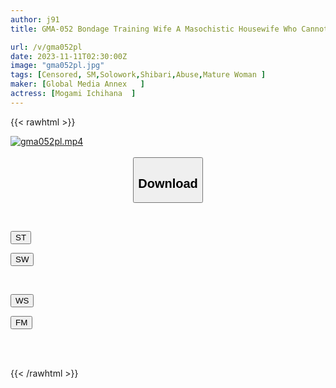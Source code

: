 ```yaml
---
author: j91
title: GMA-052 Bondage Training Wife A Masochistic Housewife Who Cannot Forget The Rope Pleasure Even After Marrying Into A Wealthy Family. Ichika Mogami Learned Of Her Neighbor's Perverted Tendencies By Chance Through A Secret SM Service.

url: /v/gma052pl
date: 2023-11-11T02:30:00Z
image: "gma052pl.jpg"
tags: [Censored, SM,Solowork,Shibari,Abuse,Mature Woman	]
maker: [Global Media Annex   ]
actress: [Mogami Ichihana  ]
---
```



{{< rawhtml >}}

<div class="video" data-videoid="gVxj0rOZoZSqMqX">
    <a href="javascript:;">
        <img src="https://my.j91.asia/v/gma052pl/gma052pl.jpg" width="WIDTH" height="HEIGHT" alt="gma052pl.mp4" loading="lazy">
    </a>
</div>

<script type="text/javascript" src="https://j91.asia/asset/on-demand-st.js"></script>

<br>
  <link rel="stylesheet" href="https://j91.asia/asset/bs5.css">
  
  <center>
  <button class="btn btn-primary" type="button" data-bs-toggle="collapse" data-bs-target=".multi-collapse" aria-expanded="false" aria-controls="multiCollapseExample1 multiCollapseExample2"><h2>Download</h2></button></center>
</p>
<div class="row">
  <div class="col">
    <div class="collapse multi-collapse" id="multiCollapseExample1">
      <div class="card card-body">
	      	      <br>
<div class="buttons">  
<p><a href="https://streamtape.to/v/gVxj0rOZoZSqMqX" target="_blank"><button class="btn-hover color-3"><i class="fa fa-download"></i> ST</button></a></p>
<p><a href="https://sfastwish.com/e55r3qmn0jrp" target="_blank"><button class="btn-hover color-2"><i class="fa fa-download"></i> SW</button></a></p></div>
    </div>
  </div>
</div>
  <div class="col">
    <div class="collapse multi-collapse" id="multiCollapseExample2">
      <div class="card card-body">
	      <br>
<div class="buttons">
<p><a href="javascript:;" target="_blank"><button class="btn-hover color-9"><i class="fa fa-download"></i> WS</button></a></p>
<p><a href="javascript:;" target="_blank"><button class="btn-hover color-8"><i class="fa fa-download"></i> FM</button></a></p></div>
<br><br>
      </div>
    </div>
  </div>
</div>

{{< /rawhtml >}}
